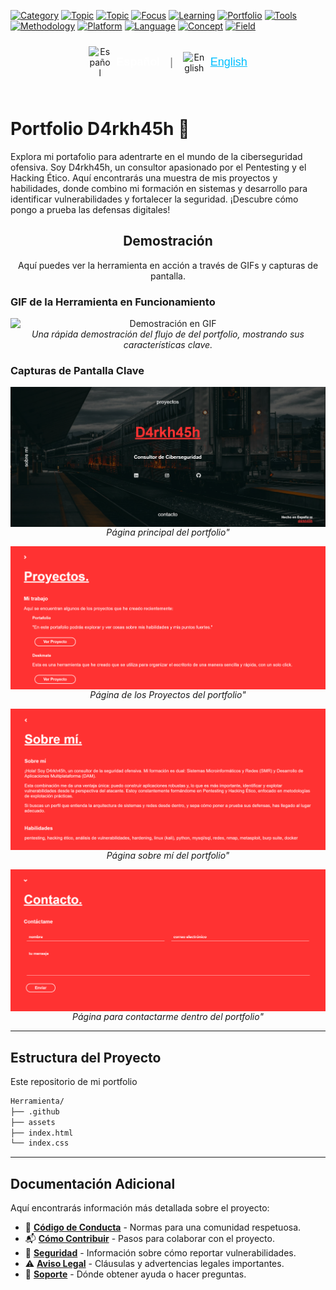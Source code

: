 [![Category](https://img.shields.io/badge/Category-Cybersecurity-blue.svg?style=flat-square)](https://github.com/topics/cybersecurity)
[![Topic](https://img.shields.io/badge/Topic-Pentesting-green.svg?style=flat-square)](https://github.com/topics/penetration-testing)
[![Topic](https://img.shields.io/badge/Topic-Hacking_Etico-darkgreen.svg?style=flat-square)](https://github.com/topics/ethical-hacking)
[![Focus](https://img.shields.io/badge/Focus-Seguridad_Ofensiva-yellow.svg?style=flat-square)](https://github.com/topics/offensive-security)
[![Learning](https://img.shields.io/badge/Learning-OSCP_Journey-red.svg?style=flat-square)](https://www.offensive-security.com/pwk-oscp/)
[![Portfolio](https://img.shields.io/badge/Type-Portfolio-purple.svg?style=flat-square)](https://github.com/topics/portfolio)
[![Tools](https://img.shields.io/badge/Tools-Nmap%2C_Metasploit%2C_BurpSuite-lightgrey.svg?style=flat-square)](https://github.com/topics/security-tools)
[![Methodology](https://img.shields.io/badge/Methodology-Vulnerability_Analysis-orange.svg?style=flat-square)](https://github.com/topics/vulnerability-analysis)
[![Platform](https://img.shields.io/badge/Platform-Linux%2C_Kali-black.svg?style=flat-square)](https://github.com/topics/linux)
[![Language](https://img.shields.io/badge/Language-Python-informational.svg?style=flat-square)](https://github.com/topics/python)
[![Concept](https://img.shields.io/badge/Concept-Network_Security-blueviolet.svg?style=flat-square)](https://github.com/topics/network-security)
[![Field](https://img.shields.io/badge/Field-Digital_Forensics-darkblue.svg?style=flat-square)](https://github.com/topics/digital-forensics)

<div align="center">
  <div style="display: inline-flex; align-items: center; gap: 8px; margin-bottom: 25px; padding-top: 10px;">
    <a href="README.md" style="text-decoration: none; display: inline-flex; align-items: center; gap: 8px; margin-right: 8px;" title="Español">
      <img src="https://flagpedia.net/data/flags/w1600/es.png" alt="Español" width="36" style="vertical-align: middle;">
      <span style="color: white; font-size: 18px; font-weight: 600; font-family: sans-serif;">  Español</span>
    </a>
    <span style="color: grey; font-size: 18px; font-family: sans-serif; margin-right: 8px;">|</span>
    <a href="README.en.md" style="text-decoration: none; display: inline-flex; align-items: center; gap: 8px;" title="English">
      <img src="https://flagpedia.net/data/flags/w1600/us.png" alt="English" width="36" style="vertical-align: middle;">
      <span style="color: deepskyblue; font-size: 18px; font-family: sans-serif; text-decoration: underline;">  English</span>
    </a>
  </div>
</div>

# Portfolio D4rkh45h 🚀

Explora mi portafolio para adentrarte en el mundo de la ciberseguridad ofensiva. Soy D4rkh45h, un consultor apasionado por el Pentesting y el Hacking Ético. Aquí encontrarás una muestra de mis proyectos y habilidades, donde combino mi formación en sistemas y desarrollo para identificar vulnerabilidades y fortalecer la seguridad. ¡Descubre cómo pongo a prueba las defensas digitales! 

<h2 align="center">Demostración</h2>

<p align="center">
  Aquí puedes ver la herramienta en acción a través de GIFs y capturas de pantalla.
</p>

### GIF de la Herramienta en Funcionamiento

<p align="center">
  <img src="/assets/img/gif1.gif" alt="Demostración en GIF" style="max-width: 100%; height: auto; display: block; margin: 0 auto;">
  <em>Una rápida demostración del flujo de del portfolio, mostrando sus características clave.</em>
</p>

### Capturas de Pantalla Clave

<p align="center">
  <img src="/assets/img/foto1.png" alt="Captura de pantalla 1" style="max-width: 100%; height: auto; display: block; margin: 0 auto;">
  <em>Página principal del portfolio"</em>
</p>

<p align="center">
  <img src="/assets/img/foto2.png" alt="Captura de pantalla 2" style="max-width: 100%; height: auto; display: block; margin: 0 auto;">
  <em>Página de los Proyectos del portfolio"</em>
</p>

<p align="center">
  <img src="/assets/img/foto3.png" alt="Captura de pantalla 3" style="max-width: 100%; height: auto; display: block; margin: 0 auto;">
  <em>Página sobre mí del portfolio"</em>
</p>

<p align="center">
  <img src="/assets/img/foto4.png" alt="Captura de pantalla 3" style="max-width: 100%; height: auto; display: block; margin: 0 auto;">
  <em>Página para contactarme dentro del portfolio"</em>
</p>

---
## Estructura del Proyecto

Este repositorio de mi portfolio
```bash
Herramienta/
├── .github
├── assets
├── index.html
└── index.css
```
---

## Documentación Adicional

Aquí encontrarás información más detallada sobre el proyecto:

*   🤝 [**Código de Conducta**](.github/CODIGO_DE_CONDUCTA.md) - Normas para una comunidad respetuosa.
*   📬 [**Cómo Contribuir**](.github/COMO_CONTRIBUIR.md) - Pasos para colaborar con el proyecto.
*   🔐 [**Seguridad**](.github/SEGURIDAD.md) - Información sobre cómo reportar vulnerabilidades.
*   ⚠️ [**Aviso Legal**](.github/AVISO_LEGAL.md) - Cláusulas y advertencias legales importantes.
*   📢 [**Soporte**](.github/SOPORTE.md) - Dónde obtener ayuda o hacer preguntas.
